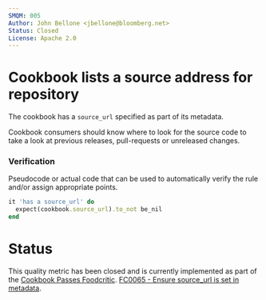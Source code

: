 ```yaml
---
SMQM: 005
Author: John Bellone <jbellone@bloomberg.net>
Status: Closed
License: Apache 2.0
---
```


# Cookbook lists a source address for repository

The cookbook has a `source_url` specified as part of its metadata.

Cookbook consumers should know where to look for the source code to
take a look at previous releases, pull-requests or unreleased changes.

### Verification

Pseudocode or actual code that can be used to automatically verify the rule and/or assign appropriate points.

```ruby
it 'has a source_url' do
  expect(cookbook.source_url).to_not be_nil
end
```

# Status

This quality metric has been closed and is currently implemented as part of the [Cookbook Passes Foodcritic](qm-009-foodcritic.md).  [FC0065 - Ensure source_url is set in metadata](http://www.foodcritic.io/#FC065).